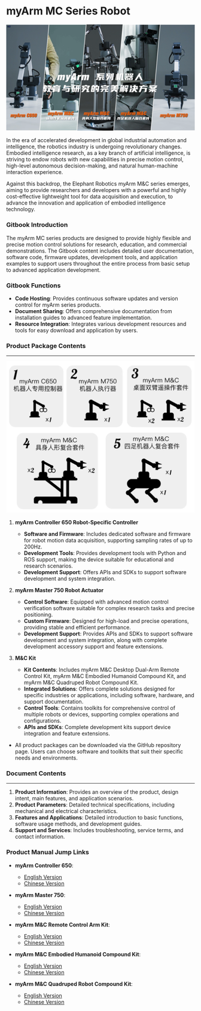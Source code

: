 # myArm MC Series Robot

![alt text](myArm_Controller_650_docs/resources/1-DocumentDirectory/M&C.png)

In the era of accelerated development in global industrial automation and intelligence, the robotics industry is undergoing revolutionary changes. Embodied intelligence research, as a key branch of artificial intelligence, is striving to endow robots with new capabilities in precise motion control, high-level autonomous decision-making, and natural human-machine interaction experience.

Against this backdrop, the Elephant Robotics myArm M&C series emerges, aiming to provide researchers and developers with a powerful and highly cost-effective lightweight tool for data acquisition and execution, to advance the innovation and application of embodied intelligence technology.

### Gitbook Introduction

The myArm MC series products are designed to provide highly flexible and precise motion control solutions for research, education, and commercial demonstrations. The Gitbook content includes detailed user documentation, software code, firmware updates, development tools, and application examples to support users throughout the entire process from basic setup to advanced application development.

### Gitbook Functions

- **Code Hosting**: Provides continuous software updates and version control for myArm series products.
- **Document Sharing**: Offers comprehensive documentation from installation guides to advanced feature implementation.
- **Resource Integration**: Integrates various development resources and tools for easy download and application by users.

### Product Package Contents

---

![alt text](myArm_Controller_650_docs/resources/1-DocumentDirectory/M&C2.png)

1. **myArm Controller 650 Robot-Specific Controller**

   - **Software and Firmware**: Includes dedicated software and firmware for robot motion data acquisition, supporting sampling rates of up to 200Hz.
   - **Development Tools**: Provides development tools with Python and ROS support, making the device suitable for educational and research scenarios.
   - **Development Support**: Offers APIs and SDKs to support software development and system integration.

2. **myArm Master 750 Robot Actuator**

   - **Control Software**: Equipped with advanced motion control verification software suitable for complex research tasks and precise positioning.
   - **Custom Firmware**: Designed for high-load and precise operations, providing stable and efficient performance.
   - **Development Support**: Provides APIs and SDKs to support software development and system integration, along with complete development accessory support and feature extensions.

3. **M&C Kit**
   - **Kit Contents**: Includes myArm M&C Desktop Dual-Arm Remote Control Kit, myArm M&C Embodied Humanoid Compound Kit, and myArm M&C Quadruped Robot Compound Kit.
   - **Integrated Solutions**: Offers complete solutions designed for specific industries or applications, including software, hardware, and support documentation.
   - **Control Tools**: Contains toolkits for comprehensive control of multiple robots or devices, supporting complex operations and configurations.
   - **APIs and SDKs**: Complete development kits support device integration and feature extensions.

- All product packages can be downloaded via the GitHub repository page. Users can choose software and toolkits that suit their specific needs and environments.

### Document Contents

---

1. **Product Information**: Provides an overview of the product, design intent, main features, and application scenarios.
2. **Product Parameters**: Detailed technical specifications, including mechanical and electrical characteristics.
3. **Features and Applications**: Detailed introduction to basic functions, software usage methods, and development guides.
4. **Support and Services**: Includes troubleshooting, service terms, and contact information.

### Product Manual Jump Links

- **myArm Controller 650**:

  - [English Version]()
  - [Chinese Version](myArm_Controller_650_docs/README.md)

- **myArm Master 750**:

  - [English Version]()
  - [Chinese Version](myArm_Master_750_docs/README.md)

- **myArm M&C Remote Control Arm Kit**:

  - [English Version]()
  - [Chinese Version](myArm_TowArm_Kit_docs/README.md)

- **myArm M&C Embodied Humanoid Compound Kit**:

  - [English Version]()
  - [Chinese Version](myArm_Embodied_Humanoid_docs/README.md)

- **myArm M&C Quadruped Robot Compound Kit**:
  - [English Version]()
  - [Chinese Version]()